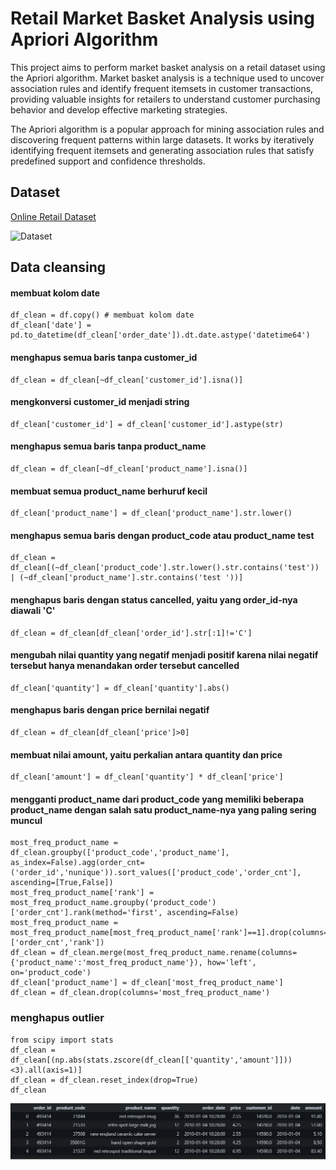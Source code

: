 
# Retail Market Basket Analysis using Apriori Algorithm

This project aims to perform market basket analysis on a retail dataset using the Apriori algorithm. Market basket analysis is a technique used to uncover association rules and identify frequent itemsets in customer transactions, providing valuable insights for retailers to understand customer purchasing behavior and develop effective marketing strategies.

The Apriori algorithm is a popular approach for mining association rules and discovering frequent patterns within large datasets. It works by iteratively identifying frequent itemsets and generating association rules that satisfy predefined support and confidence thresholds.
## Dataset

[Online Retail Dataset](https://github.com/elangardra/Retail-Market-Basket-Analysis/blob/master/Online%20Retail%20Data.csv)

![Dataset](URL/lokasi/gambar.jpg)
## Data cleansing
 #### membuat kolom date
```​python
df_clean = df.copy() # membuat kolom date
df_clean['date'] = pd.to_datetime(df_clean['order_date']).dt.date.astype('datetime64')
```
#### menghapus semua baris tanpa customer_id
```
df_clean = df_clean[~df_clean['customer_id'].isna()]
```
#### mengkonversi customer_id menjadi string
```
df_clean['customer_id'] = df_clean['customer_id'].astype(str)
```
#### menghapus semua baris tanpa product_name
```
df_clean = df_clean[~df_clean['product_name'].isna()]
```
#### membuat semua product_name berhuruf kecil
```
df_clean['product_name'] = df_clean['product_name'].str.lower()
```
#### menghapus semua baris dengan product_code atau product_name test
```
df_clean = df_clean[(~df_clean['product_code'].str.lower().str.contains('test')) | (~df_clean['product_name'].str.contains('test '))]
```
#### menghapus baris dengan status cancelled, yaitu yang order_id-nya diawali 'C'
```
df_clean = df_clean[df_clean['order_id'].str[:1]!='C']
```
#### mengubah nilai quantity yang negatif menjadi positif karena nilai negatif tersebut hanya menandakan order tersebut cancelled
```
df_clean['quantity'] = df_clean['quantity'].abs()
```
#### menghapus baris dengan price bernilai negatif
```
df_clean = df_clean[df_clean['price']>0]
```
#### membuat nilai amount, yaitu perkalian antara quantity dan price
```
df_clean['amount'] = df_clean['quantity'] * df_clean['price']
```
#### mengganti product_name dari product_code yang memiliki beberapa product_name dengan salah satu product_name-nya yang paling sering muncul
```
most_freq_product_name = df_clean.groupby(['product_code','product_name'], as_index=False).agg(order_cnt=('order_id','nunique')).sort_values(['product_code','order_cnt'], ascending=[True,False])
most_freq_product_name['rank'] = most_freq_product_name.groupby('product_code')['order_cnt'].rank(method='first', ascending=False)
most_freq_product_name = most_freq_product_name[most_freq_product_name['rank']==1].drop(columns=['order_cnt','rank'])
df_clean = df_clean.merge(most_freq_product_name.rename(columns={'product_name':'most_freq_product_name'}), how='left', on='product_code')
df_clean['product_name'] = df_clean['most_freq_product_name']
df_clean = df_clean.drop(columns='most_freq_product_name')
```
### menghapus outlier
```
from scipy import stats
df_clean = df_clean[(np.abs(stats.zscore(df_clean[['quantity','amount']]))<3).all(axis=1)]
df_clean = df_clean.reset_index(drop=True)
df_clean

```
![Dataset](https://github.com/elangardra/Retail-Market-Basket-Analysis/blob/master/img/data%20cleaning.jpg)
